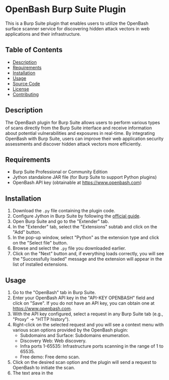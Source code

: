 # OpenBash Burp Suite Plugin

This is a Burp Suite plugin that enables users to utilize the OpenBash surface scanner service for discovering hidden attack vectors in web applications and their infrastructure.

## Table of Contents

- [Description](#description)
- [Requirements](#requirements)
- [Installation](#installation)
- [Usage](#usage)
- [Source Code](#source-code)
- [License](#license)
- [Contributing](#contributing)

## Description

The OpenBash plugin for Burp Suite allows users to perform various types of scans directly from the Burp Suite interface and receive information about potential vulnerabilities and exposures in real-time. By integrating OpenBash with Burp Suite, users can improve their web application security assessments and discover hidden attack vectors more efficiently.

## Requirements

- Burp Suite Professional or Community Edition
- Jython standalone JAR file (for Burp Suite to support Python plugins)
- OpenBash API key (obtainable at https://www.openbash.com)

## Installation

1. Download the `.py` file containing the plugin code.
2. Configure Jython in Burp Suite by following the [official guide](https://portswigger.net/burp/documentation/desktop/tools/extender#options-python-environment).
3. Open Burp Suite and go to the "Extender" tab.
4. In the "Extender" tab, select the "Extensions" subtab and click on the "Add" button.
5. In the pop-up window, select "Python" as the extension type and click on the "Select file" button.
6. Browse and select the `.py` file you downloaded earlier.
7. Click on the "Next" button and, if everything loads correctly, you will see the "Successfully loaded" message and the extension will appear in the list of installed extensions.

## Usage

1. Go to the "OpenBash" tab in Burp Suite.
2. Enter your OpenBash API key in the "API-KEY OPENBASH" field and click on "Save". If you do not have an API key, you can obtain one at https://www.openbash.com.
3. With the API key configured, select a request in any Burp Suite tab (e.g., "Proxy" -> "HTTP history").
4. Right-click on the selected request and you will see a context menu with various scan options provided by the OpenBash plugin:
    - Subdomains and Surface: Subdomains enumeration.
    - Discovery Web: Web discovery.
    - Infra ports 1-65535: Infrastructure ports scanning in the range of 1 to 65535.
    - Free demo: Free demo scan.
5. Click on the desired scan option and the plugin will send a request to OpenBash to initiate the scan.
6. The text area in the
